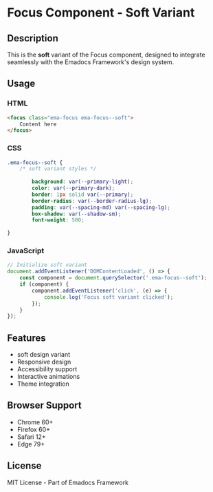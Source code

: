 # Focus Component - Soft Variant

## Description
This is the **soft** variant of the Focus component, designed to integrate seamlessly with the Emadocs Framework's design system.

## Usage

### HTML
```html
<focus class="ema-focus ema-focus--soft">
    Content here
</focus>
```

### CSS
```css
.ema-focus--soft {
    /* soft variant styles */
    
        background: var(--primary-light);
        color: var(--primary-dark);
        border: 1px solid var(--primary);
        border-radius: var(--border-radius-lg);
        padding: var(--spacing-md) var(--spacing-lg);
        box-shadow: var(--shadow-sm);
        font-weight: 500;
    
}
```

### JavaScript
```javascript
// Initialize soft variant
document.addEventListener('DOMContentLoaded', () => {
    const component = document.querySelector('.ema-focus--soft');
    if (component) {
        component.addEventListener('click', (e) => {
            console.log('Focus soft variant clicked');
        });
    }
});
```

## Features
- soft design variant
- Responsive design
- Accessibility support
- Interactive animations
- Theme integration

## Browser Support
- Chrome 60+
- Firefox 60+
- Safari 12+
- Edge 79+

## License
MIT License - Part of Emadocs Framework
